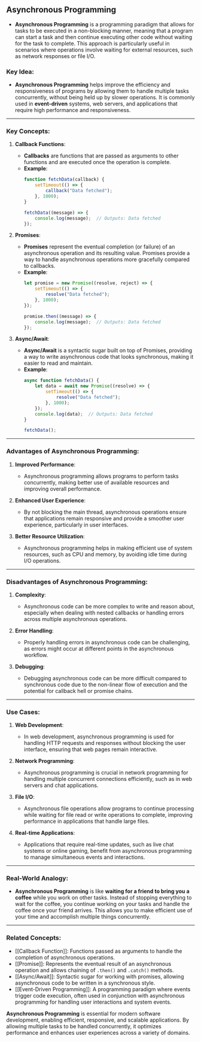 ## Asynchronous Programming

- **Asynchronous Programming** is a programming paradigm that allows for tasks to be executed in a non-blocking manner, meaning that a program can start a task and then continue executing other code without waiting for the task to complete. This approach is particularly useful in scenarios where operations involve waiting for external resources, such as network responses or file I/O.

### Key Idea:
- **Asynchronous Programming** helps improve the efficiency and responsiveness of programs by allowing them to handle multiple tasks concurrently, without being held up by slower operations. It is commonly used in **event-driven** systems, web servers, and applications that require high performance and responsiveness.

---

### Key Concepts:

1. **Callback Functions**:
   - **Callbacks** are functions that are passed as arguments to other functions and are executed once the operation is complete.
   - **Example**:
     ```javascript
     function fetchData(callback) {
         setTimeout(() => {
             callback("Data fetched");
         }, 1000);
     }

     fetchData((message) => {
         console.log(message);  // Outputs: Data fetched
     });
     ```

2. **Promises**:
   - **Promises** represent the eventual completion (or failure) of an asynchronous operation and its resulting value. Promises provide a way to handle asynchronous operations more gracefully compared to callbacks.
   - **Example**:
     ```javascript
     let promise = new Promise((resolve, reject) => {
         setTimeout(() => {
             resolve("Data fetched");
         }, 1000);
     });

     promise.then((message) => {
         console.log(message);  // Outputs: Data fetched
     });
     ```

3. **Async/Await**:
   - **Async/Await** is a syntactic sugar built on top of Promises, providing a way to write asynchronous code that looks synchronous, making it easier to read and maintain.
   - **Example**:
     ```javascript
     async function fetchData() {
         let data = await new Promise((resolve) => {
             setTimeout(() => {
                 resolve("Data fetched");
             }, 1000);
         });
         console.log(data);  // Outputs: Data fetched
     }

     fetchData();
     ```

---

### Advantages of Asynchronous Programming:

1. **Improved Performance**:
   - Asynchronous programming allows programs to perform tasks concurrently, making better use of available resources and improving overall performance.

2. **Enhanced User Experience**:
   - By not blocking the main thread, asynchronous operations ensure that applications remain responsive and provide a smoother user experience, particularly in user interfaces.

3. **Better Resource Utilization**:
   - Asynchronous programming helps in making efficient use of system resources, such as CPU and memory, by avoiding idle time during I/O operations.

---

### Disadvantages of Asynchronous Programming:

1. **Complexity**:
   - Asynchronous code can be more complex to write and reason about, especially when dealing with nested callbacks or handling errors across multiple asynchronous operations.

2. **Error Handling**:
   - Properly handling errors in asynchronous code can be challenging, as errors might occur at different points in the asynchronous workflow.

3. **Debugging**:
   - Debugging asynchronous code can be more difficult compared to synchronous code due to the non-linear flow of execution and the potential for callback hell or promise chains.

---

### Use Cases:

1. **Web Development**:
   - In web development, asynchronous programming is used for handling HTTP requests and responses without blocking the user interface, ensuring that web pages remain interactive.

2. **Network Programming**:
   - Asynchronous programming is crucial in network programming for handling multiple concurrent connections efficiently, such as in web servers and chat applications.

3. **File I/O**:
   - Asynchronous file operations allow programs to continue processing while waiting for file read or write operations to complete, improving performance in applications that handle large files.

4. **Real-time Applications**:
   - Applications that require real-time updates, such as live chat systems or online gaming, benefit from asynchronous programming to manage simultaneous events and interactions.

---

### Real-World Analogy:

- **Asynchronous Programming** is like **waiting for a friend to bring you a coffee** while you work on other tasks. Instead of stopping everything to wait for the coffee, you continue working on your tasks and handle the coffee once your friend arrives. This allows you to make efficient use of your time and accomplish multiple things concurrently.

---

### Related Concepts:

- [[Callback Function]]: Functions passed as arguments to handle the completion of asynchronous operations.
- [[Promise]]: Represents the eventual result of an asynchronous operation and allows chaining of `.then()` and `.catch()` methods.
- [[Async/Await]]: Syntactic sugar for working with promises, allowing asynchronous code to be written in a synchronous style.
- [[Event-Driven Programming]]: A programming paradigm where events trigger code execution, often used in conjunction with asynchronous programming for handling user interactions and system events.

**Asynchronous Programming** is essential for modern software development, enabling efficient, responsive, and scalable applications. By allowing multiple tasks to be handled concurrently, it optimizes performance and enhances user experiences across a variety of domains.